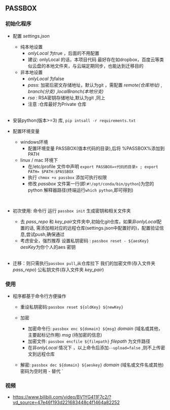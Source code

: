 ## PASSBOX

### 初始化程序

- 配置 *settings.json*
  - 纯本地设置
    - *onlyLocal* 为true ，后面的不用配置
    - 建议: onlyLocal 的话，本项目代码 最好存在如dropbox，百度云等类似云盘的本地文件夹，与云端定期同步，也能达到迁移目的
  - 非本地设置
    - *onlyLocal* 为false
    - *pass*: 加密后密文存储地址，默认为git ，需配置 *remote(仓库地址)* , *branch(分支)* ,*localBranch(本地分支)*
    - *rsa* : RSA密钥存储地址,默认为git ,同上
    - 注意 :仓库最好为Private 仓库

  <br>
- 安装python(版本>=3) 库, `pip intsall -r requirements.txt`
  <br>
- 配置环境变量
  - windows环境
    - 配置环境变量 PASSBOX(值本代码的目录),后将 %PASSBOX%添加到PATH
  - linux / mac 环境下
    - 在/etc/profile 文件中声明 `export PASSBOX=<代码的目录> ; export PATH= $PATH:$PASSBOX`
    - 执行 `chmox +x passbox` 添加可执行权限
    - 修改 *passbox* 文件第一行(即:`#!/opt/conda/bin/python`)为您的python 解释器路径(终端运行`which python`,即可得到)
<br>

- 初次使用: 命令行 运行 `passbox init`  生成密钥和相关文件夹
  - 去 *pass_repo* 和 *key_pair*文件夹中,初始化git仓库，如果非*onlyLocal*配置的话, 需添加相对应的远程仓库(settings.json中配置好的)，配置验证信息,尝试push,确保通过
  - 考虑安全，强烈推荐 设置私钥密码 : `passbox reset - ${aesKey}` *aesKey*为你个人的aes 密钥
  <br>

- 迁移：则只需执行`passbox pull`,从仓库拉下 我们的加密文件(存入文件夹*pass_repo*) 公私钥文件(存入文件夹 *key_pair*)
  
### 使用

- 程序都基于命令行方便操作
  - 重设私钥密码:`passbox reset ${oldKey} ${newKey}`
  
  - 加密
    - 加密命令行: `passbox enc ${domain} ${msg}` *domain* (域名或其他，主要起标记作用) *msg* (待加密的信息)
    - 加密文件: `passbox encfile ${filepath}` *filepath* 为文件路径
    - 在非*onlyLocal* 情况下 ，以上命令后添加`--upload=false` ,则不上传密文到远程仓库
  - 解密: `passbox dec ${domain} ${aeskey}`  *domain* (域名或文件名或其他) 密码为空时用 *-* 替代
`

### 视频

- <https://www.bilibili.com/video/BV1YG411F7c2/?vd_source=47e46f193d221683448c4f1464a82252>
